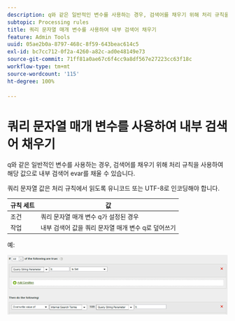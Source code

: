 ```yaml
---
description: q와 같은 일반적인 변수를 사용하는 경우, 검색어를 채우기 위해 처리 규칙을 사용하여 해당 값으로 내부 검색어 evar를 채울 수 있습니다.
subtopic: Processing rules
title: 쿼리 문자열 매개 변수를 사용하여 내부 검색어 채우기
feature: Admin Tools
uuid: 05ae2b0a-8797-468c-8f59-643beac614c5
exl-id: bc7cc712-0f2a-4260-a82c-ad0e48149e73
source-git-commit: 71ff81a0ae67c6f4cc9a8df567e27223cc63f18c
workflow-type: tm+mt
source-wordcount: '115'
ht-degree: 100%

---
```


# 쿼리 문자열 매개 변수를 사용하여 내부 검색어 채우기

q와 같은 일반적인 변수를 사용하는 경우, 검색어를 채우기 위해 처리 규칙을 사용하여 해당 값으로 내부 검색어 evar를 채울 수 있습니다. 

쿼리 문자열 값은 처리 규칙에서 읽도록 유니코드 또는 UTF-8로 인코딩해야 합니다.

| 규칙 세트 | 값 |
|---|---|
| 조건 | 쿼리 문자열 매개 변수 q가 설정된 경우 |
| 작업 | 내부 검색어 값을 쿼리 문자열 매개 변수 q로 덮어쓰기 |

예:

![](assets/populate-internal-search-terms.png)
